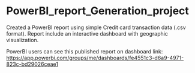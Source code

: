 # PowerBI_report_Generation_project
Created a PowerBI report using simple Credit card transaction data (.csv format). Report include an interactive dashboard with geographic visualization.

PowerBI users can see this published report on dashboard link:
https://app.powerbi.com/groups/me/dashboards/fe4551c3-d6a9-4971-823c-bd29026ceae1
